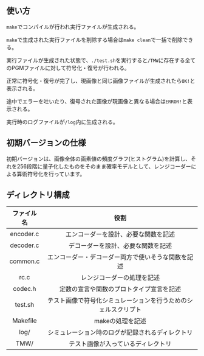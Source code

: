 ## 使い方

`make`でコンパイルが行われ実行ファイルが生成される。

`make`で生成された実行ファイルを削除する場合は`make clean`で一括で削除できる。

実行ファイルが生成された状態で、`./test.sh`を実行すると`/TMW`に存在する全てのPGMファイルに対して符号化・復号が行われる。

正常に符号化・復号が完了し、現画像と同じ画像ファイルが生成されたら`OK!`と表示される。

途中でエラーを吐いたり、復号された画像が現画像と異なる場合は`ERROR!`と表示される。

実行時のログファイルが`/log`内に生成される。



## 初期バージョンの仕様

初期バージョンは、画像全体の画素値の頻度グラフ(ヒストグラム)を計算し、それを256段階に量子化したものをそのまま確率モデルとして、レンジコーダーによる算術符号化を行っています。

## ディレクトリ構成

| ファイル名 |                             役割                             |
| :--------: | :----------------------------------------------------------: |
| encoder.c  |             エンコーダーを設計、必要な関数を記述             |
| decoder.c  |              デコーダーを設計、必要な関数を記述              |
|  common.c  |      エンコーダー・デコーダー両方で使いそうな関数を記述      |
|    rc.c    |                  レンジコーダーの処理を記述                  |
|  codec.h   |           定数の宣言や関数のプロトタイプ宣言を記述           |
|  test.sh   | テスト画像で符号化シミュレーションを行うためのシェルスクリプト |
|  Makefile  |                       makeの処理を記述                       |
|    log/    |       シミュレーション時のログが記録されるディレクトリ       |
|    TMW/    |              テスト画像が入っているディレクトリ              |

